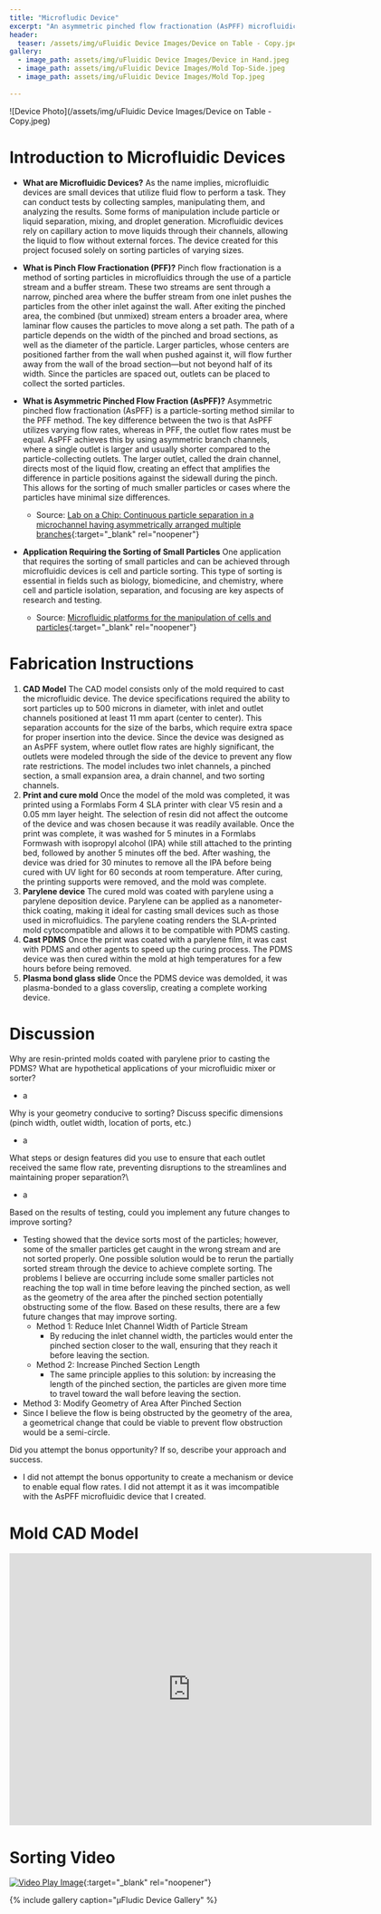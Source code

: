 ```yaml
---
title: "Microfludic Device"
excerpt: "An asymmetric pinched flow fractionation (AsPFF) microfluidic sorting device."
header:
  teaser: /assets/img/uFluidic Device Images/Device on Table - Copy.jpeg
gallery:
  - image_path: assets/img/uFluidic Device Images/Device in Hand.jpeg
  - image_path: assets/img/uFluidic Device Images/Mold Top-Side.jpeg
  - image_path: assets/img/uFluidic Device Images/Mold Top.jpeg
   
---
```


![Device Photo](/assets/img/uFluidic Device Images/Device on Table - Copy.jpeg)

# Introduction to Microfluidic Devices

* **What are Microfluidic Devices?** As the name implies, microfluidic devices are small devices that utilize fluid flow to perform a task. They can conduct tests by collecting samples, manipulating them, and analyzing the results. Some forms of manipulation include particle or liquid separation, mixing, and droplet generation. Microfluidic devices rely on capillary action to move liquids through their channels, allowing the liquid to flow without external forces. The device created for this project focused solely on sorting particles of varying sizes.

* **What is Pinch Flow Fractionation (PFF)?** Pinch flow fractionation is a method of sorting particles in microfluidics through the use of a particle stream and a buffer stream. These two streams are sent through a narrow, pinched area where the buffer stream from one inlet pushes the particles from the other inlet against the wall. After exiting the pinched area, the combined (but unmixed) stream enters a broader area, where laminar flow causes the particles to move along a set path. The path of a particle depends on the width of the pinched and broad sections, as well as the diameter of the particle. Larger particles, whose centers are positioned farther from the wall when pushed against it, will flow further away from the wall of the broad section—but not beyond half of its width. Since the particles are spaced out, outlets can be placed to collect the sorted particles.

* **What is Asymmetric Pinched Flow Fraction (AsPFF)?** Asymmetric pinched flow fractionation (AsPFF) is a particle-sorting method similar to the PFF method. The key difference between the two is that AsPFF utilizes varying flow rates, whereas in PFF, the outlet flow rates must be equal. AsPFF achieves this by using asymmetric branch channels, where a single outlet is larger and usually shorter compared to the particle-collecting outlets. The larger outlet, called the drain channel, directs most of the liquid flow, creating an effect that amplifies the difference in particle positions against the sidewall during the pinch. This allows for the sorting of much smaller particles or cases where the  particles have minimal size differences.
  * Source: [Lab on a Chip: Continuous particle separation in a microchannel having asymmetrically arranged multiple branches](https://pubs.rsc.org/en/content/articlelanding/2005/lc/b501885d){:target="_blank" rel="noopener"}

* **Application Requiring the Sorting of Small Particles** One application that requires the sorting of small particles and can be achieved through microfluidic devices is cell and particle sorting. This type of sorting is essential in fields such as biology, biomedicine, and chemistry, where cell and particle isolation, separation, and focusing are key aspects of research and testing.
  * Source: [Microfluidic platforms for the manipulation of cells and particles](https://www.sciencedirect.com/science/article/pii/S266683192200011X){:target="_blank" rel="noopener"}

# Fabrication Instructions

1. **CAD Model** The CAD model consists only of the mold required to cast the microfluidic device. The device specifications required the ability to sort particles up to 500 microns in diameter, with inlet and outlet channels positioned at least 11 mm apart (center to center). This separation accounts for the size of the barbs, which require extra space for proper insertion into the device. Since the device was designed as an AsPFF system, where outlet flow rates are highly significant, the outlets were modeled through the side of the device to prevent any flow rate restrictions. The model includes two inlet channels, a pinched section, a small expansion area, a drain channel, and two sorting channels.
2. **Print and cure mold** Once the model of the mold was completed, it was printed using a Formlabs Form 4 SLA printer with clear V5 resin and a 0.05 mm layer height. The selection of resin did not affect the outcome of the device and was chosen because it was readily available. Once the print was complete, it was washed for 5 minutes in a Formlabs Formwash with isopropyl alcohol (IPA) while still attached to the printing bed, followed by another 5 minutes off the bed. After washing, the device was dried for 30 minutes to remove all the IPA before being cured with UV light for 60 seconds at room temperature. After curing, the printing supports were removed, and the mold was complete.
3. **Parylene device** The cured mold was coated with parylene using a parylene deposition device. Parylene can be applied as a nanometer-thick coating, making it ideal for casting small devices such as those used in microfluidics. The parylene coating renders the SLA-printed mold cytocompatible and allows it to be compatible with PDMS casting.
4. **Cast PDMS** Once the print was coated with a parylene film, it was cast with PDMS and other agents to speed up the curing process. The PDMS device was then cured within the mold at high temperatures for a few hours before being removed.
5. **Plasma bond glass slide** Once the PDMS device was demolded, it was plasma-bonded to a glass coverslip, creating a complete working device.

# Discussion

Why are resin-printed molds coated with parylene prior to casting the PDMS? What are hypothetical applications of your microfluidic mixer or sorter?
* a

Why is your geometry conducive to sorting? Discuss specific dimensions (pinch width, outlet width, location of ports, etc.)
* a

What steps or design features did you use to ensure that each outlet received the same flow rate, preventing disruptions to the streamlines and maintaining proper separation?\
* a

Based on the results of testing, could you implement any future changes to improve sorting?
* Testing showed that the device sorts most of the particles; however, some of the smaller particles get caught in the wrong stream and are not sorted properly. One possible solution would be to rerun the partially sorted stream through the device to achieve complete sorting. The problems I believe are occurring include some smaller particles not reaching the top wall in time before leaving the pinched section, as well as the geometry of the area after the pinched section potentially obstructing some of the flow. Based on these results, there are a few future changes that may improve sorting.
  * Method 1: Reduce Inlet Channel Width of Particle Stream
    * By reducing the inlet channel width, the particles would enter the pinched section closer to the wall, ensuring that they reach it before leaving the section.
  * Method 2: Increase Pinched Section Length
    * The same principle applies to this solution: by increasing the length of the pinched section, the particles are given more time to travel toward the wall before leaving the section.
 * Method 3: Modify Geometry of Area After Pinched Section
  * Since I believe the flow is being obstructed by the geometry of the area, a geometrical change that could be viable to prevent flow obstruction would be a semi-circle.

Did you attempt the bonus opportunity? If so, describe your approach and success.
* I did not attempt the bonus opportunity to create a mechanism or device to enable equal flow rates. I did not attempt it as it was imcompatible with the AsPFF microfluidic device that I created.


# Mold CAD Model
<iframe src="https://vanderbilt643.autodesk360.com/shares/public/SH286ddQT78850c0d8a4a6dad7d02316b283?mode=embed" width="640" height="480" allowfullscreen="true" webkitallowfullscreen="true" mozallowfullscreen="true"  frameborder="0"></iframe>

<br>

# Sorting Video
[![Video Play Image](https://img.youtube.com/vi/dTI9CPz5Ph0/0.jpg)](https://www.youtube.com/watch?v=dTI9CPz5Ph0){:target="_blank" rel="noopener"}

{% include gallery caption="μFludic Device Gallery" %}
